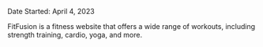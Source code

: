 Date Started: April 4, 2023

FitFusion is a fitness website that offers a wide range of workouts, including strength training, cardio, yoga, and more.
